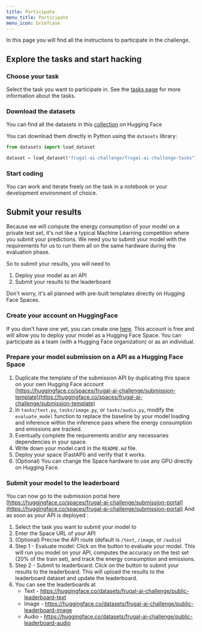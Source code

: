```yaml
---
title: Participate
menu_title: Participate
menu_icon: briefcase
---
```


In this page you will find all the instructions to participate in the challenge.

## Explore the tasks and start hacking
### Choose your task
Select the task you want to participate in. See the [tasks page](https://frugalaichallenge.org/tasks/) for more information about the tasks.

### Download the datasets
You can find all the datasets in this [collection](https://huggingface.co/collections/frugal-ai-challenge/frugal-ai-challenge-tasks-673dd5ee724c6659a5b42443) on Hugging Face

You can download them directly in Python using the `datasets` library:
```python
from datasets import load_dataset

dataset = load_dataset("frugal-ai-challenge/frugal-ai-challenge-tasks")
```

### Start coding
You can work and iterate freely on the task in a notebook or your development environment of choice.

## Submit your results
Because we will compute the energy consumption of your model on a private test set, it's not like a typical Machine Learning competition where you submit your predictions. We need you to submit your model with the requirements for us to run them all on the same hardware during the evaluation phase.

So to submit your results, you will need to 
1. Deploy your model as an API
2. Submit your results to the leaderboard

Don't worry, it's all planned with pre-built templates directly on Hugging Face Spaces.

### Create your account on HuggingFace
If you don't have one yet, you can create one [here](https://huggingface.co/join).
This account is free and will allow you to deploy your model as a Hugging Face Space.
You can participate as a team (with a Hugging Face organization) or as an individual.

                        
### Prepare your model submission on a API as a Hugging Face Space
1. Duplicate the template of the submission API by duplicating this space on your own Hugging Face account [https://huggingface.co/spaces/frugal-ai-challenge/submission-template](https://huggingface.co/spaces/frugal-ai-challenge/submission-template)
2. In ``tasks/text.py``, ``tasks/image.py``, or ``tasks/audio.py``, modify the ``evaluate_model`` function to replace the baseline by your model loading and inference within the inference pass where the energy consumption and emissions are tracked.
3. Eventually complete the requirements and/or any necessaries dependencies in your space.
4. Write down your model card in the ``README.md`` file.
5. Deploy your space (FastAPI) and verify that it works.
6. (Optional) You can change the Space hardware to use any GPU directly on Hugging Face.

### Submit your model to the leaderboard
You can now go to the submission portal here [https://huggingface.co/spaces/frugal-ai-challenge/submission-portal](https://huggingface.co/spaces/frugal-ai-challenge/submission-portal)
And as soon as your API is deployed : 
1. Select the task you want to submit your model to
2. Enter the Space URL of your API
3. (Optional) Precise the API route (default is ``/text``, ``/image``, or ``/audio``)
4. Step 1 - Evaluate model: Click on the button to evaluate your model. This will run you model on your API, computes the accuracy on the test set (20% of the train set), and track the energy consumption and emissions.
5. Step 2 - Submit to leaderboard: Click on the button to submit your results to the leaderboard. This will upload the results to the leaderboard dataset and update the leaderboard.
6. You can see the leaderboards at 
    - Text - https://huggingface.co/datasets/frugal-ai-challenge/public-leaderboard-text
    - Image - https://huggingface.co/datasets/frugal-ai-challenge/public-leaderboard-image
    - Audio - https://huggingface.co/datasets/frugal-ai-challenge/public-leaderboard-audio